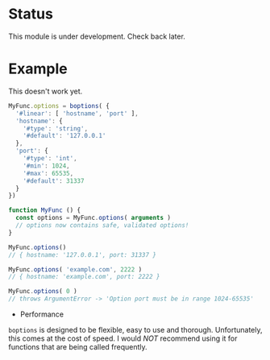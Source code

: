 # Status

This module is under development. Check back later.

# Example

This doesn't work yet.

```js
MyFunc.options = boptions( {
  '#linear': [ 'hostname', 'port' ],
  'hostname': {
    '#type': 'string',
    '#default': '127.0.0.1'
  },
  'port': {
    '#type': 'int',
    '#min': 1024,
    '#max': 65535,
    '#default': 31337
  }
})

function MyFunc () {
  const options = MyFunc.options( arguments )
  // options now contains safe, validated options!
}

MyFunc.options()
// { hostname: '127.0.0.1', port: 31337 }

MyFunc.options( 'example.com', 2222 )
// { hostname: 'example.com', port: 2222 }

MyFunc.options( 0 )
// throws ArgumentError -> 'Option port must be in range 1024-65535'

```
- Performance

`boptions` is designed to be flexible, easy to use and thorough. Unfortunately,
this comes at the cost of speed. I would *NOT* recommend using it for functions
that are being called frequently.
